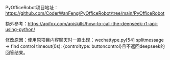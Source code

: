 PyOfficeRobot项目地址：https://github.com/CoderWanFeng/PyOfficeRobot/tree/main/PyOfficeRobot

额外参考：https://apifox.com/apiskills/how-to-call-the-deepseek-r1-api-using-python/

修改原因：使用原项目内容聊天时一直出现：wechattype.py[54] splitmessage -> find control timeout(0s): {controltype: buttoncontrol}且不返回deepseek的回答结果。
